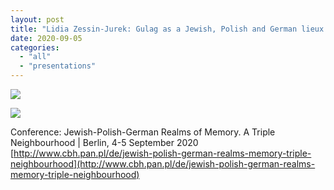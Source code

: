 ```yaml
---
layout: post
title: "Lidia Zessin-Jurek: Gulag as a Jewish, Polish and German lieux de memoire"
date: 2020-09-05
categories: 
  - "all"
  - "presentations"
---
```


![](../../../../assets/images/1-page-001-1024x724.jpg)

![](../../../../assets/images/Program_Jewish-Polish-German-Realms-of-Memory_CBH_1-page-002-1024x726.jpg)

Conference: Jewish-Polish-German Realms of Memory. A Triple Neighbourhood | Berlin, 4-5 September 2020 [http://www.cbh.pan.pl/de/jewish-polish-german-realms-memory-triple-neighbourhood](http://www.cbh.pan.pl/de/jewish-polish-german-realms-memory-triple-neighbourhood)
